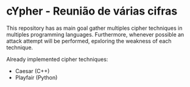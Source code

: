 # cYpher - Reunião de várias cifras

This repository has as main goal gather multiples cipher techniques in multiples programming languages. Furthermore, whenever possible an attack attempt will be performed, epxloring the weakness of each technique.

Already implemented cipher techniques:

* Caesar (C++)
* Playfair (Python)
